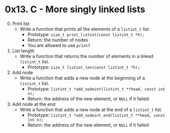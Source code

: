 # 0x13. C - More singly linked lists

0. Print list
	- Write a function that prints all the elements of a `listint_t` list.
		- Prototype: `size_t print_listint(const listint_t *h);`
		- Return: the number of nodes
		- You are allowed to use `printf`
1. List length
	- Write a function that returns the number of elements in a linked `listint_t` list.
		- Prototype: `size_t listint_len(const listint_t *h);`
2. Add node
	- Write a function that adds a new node at the beginning of a `listint_t` list.
		- Prototype: `listint_t *add_nodeint(listint_t **head, const int n);`
		- Return: the address of the new element, or `NULL` if it failed
3. Add node at the end
	- Write a function that adds a new node at the end of a `listint_t` list.
		- Prototype: `listint_t *add_nodeint_end(listint_t **head, const int n);`
		- Return: the address of the new element, or `NULL` if it failed
